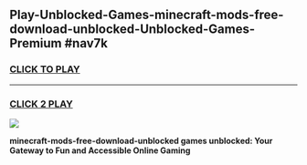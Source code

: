 
## Play-Unblocked-Games-minecraft-mods-free-download-unblocked-Unblocked-Games-Premium #nav7k
<h3>
<a href="https://premium.freeplayer.one?title=minecraft-mods-free-download-unblocked&ref=12M">CLICK TO PLAY</a></h3>
<hr>

<h3>
<a href="https://premium.freeplayer.one?title=minecraft-mods-free-download-unblocked&ref=12M">CLICK 2 PLAY</a>
  
</h3>

<a href="https://premium.freeplayer.one?title=minecraft-mods-free-download-unblocked&ref=12M"><img src="https://clearcache.store/games.png"></a>


**minecraft-mods-free-download-unblocked games unblocked: Your Gateway to Fun and Accessible Online Gaming**
